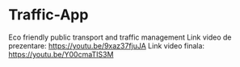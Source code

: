 # Traffic-App
Eco friendly public transport and traffic management 
Link video de prezentare: https://youtu.be/9xaz37fjuJA
Link video finala: https://youtu.be/Y00cmaTIS3M